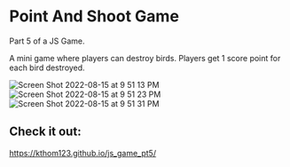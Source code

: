 # Point And Shoot Game

Part 5 of a JS Game. 

A mini game where players can destroy birds. Players get 1 score point for each bird destroyed.


![Screen Shot 2022-08-15 at 9 51 13 PM](https://user-images.githubusercontent.com/99015262/184638831-18510e22-018f-470d-8168-b37fff052233.png)
![Screen Shot 2022-08-15 at 9 51 23 PM](https://user-images.githubusercontent.com/99015262/184638848-d59ab94c-fd1e-4301-9e4d-237ae2937719.png)
![Screen Shot 2022-08-15 at 9 51 31 PM](https://user-images.githubusercontent.com/99015262/184638853-faaa3189-25de-44b6-811e-b3c4a6c725be.png)

## Check it out:
https://kthom123.github.io/js_game_pt5/
